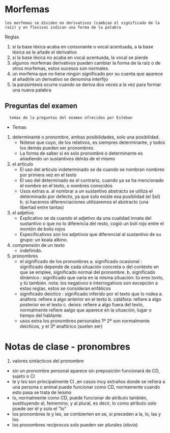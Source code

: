 # Morfemas
    los morfemas se dividen en derivativos (cambian el significado de la raíz) y en flexivos indican una forma de la palabra
 Reglas
  1. si la base léxica acaba en consonante o vocal acentuada, a la base léxica se le añade el derivativo
  2. si la base léxica no acaba en vocal acentuada, la vocal se pierde
  3. algunos morfemas derivativos pueden cambiar la forma de la raiz o de otros morfemas, estos sucesos son normales.
  4. un morfema que no tiene ningún significado por su cuenta que aparece al añadirle un derivativo se denomina interfijo
  5. la parasíntesis ocurre cuando se deriva dos veces a la vez para formar una nueva palabra
  
  ## Preguntas del examen
      temas de la preguntas del examen ofrecidos por Estéban
   * Temas
   1. determinante o pronombre, ambas posibilidades, solo una posibilidad.
      * Nótese que cuyo, de los relativos, es siempres determinante, y todos los demás pueden ser pronombres.
      * La forma de saber si es solo pronombre o determinante es añadiendo un sustantivos detrás de el mismo
   2. el artículo
      * El uso del artículo indeterminado se da cuando se nombran nombres por primera vez en el texto
      * El uso del determinado es el contrario, cuando ya se ha mencionado el nombre en el texto, o nombres conocidos
      * Usos extras
        a. al nombrar a un sustantivo abstracto se utiliza el determinado por defecto, ya que solo existe esa posiblidad (el Sol)
        b. si hacemos diferenciaciones utilizaremos el abstracto (una libertad entre tantas)
   3. el adjetivo
      * Explicativo se da cuando el adjetivo da una cualidad innata del sustantivo o que no lo diferencia del resto, cogió un boli rojo entre el montón de bolis rojos
      * Especificativos son los adjetivos que diferencial al sustantivo de su grupo: un koala albino.
   4. comprensión de un texto
      * indefinido.
   5. pronombres
      * el significado de los pronombres
        a. significado ocasional  : significado depende de cada situación concreta o del contexto en que se emplee, significado normal del pronombre. 
        b. significado dinámico   : significado que varía en la misma situación: tú eres tonto, y tú también.
          nota: los negativos e interrogativos son excepción a estas reglas, estos se consideran enfáticos
      * significado deíctico    : significado inferido por el texto que lo rodea
        a. anáfora: refiere a algo anterior en el texto
        b. catáfora: refiere a algo posterior en el texto
        c. deíxis: refiere a algo fuera del texto, normalmente refiere aalgo que aparece en la situación, lugar o tiempo del hablante.
      * usos extra
        los pronombres personales 1º 2º son normalmente deícticos, y el 3º anafórico (suelen ser)
        
  # Notas de clase - pronombres
   1. valores sintácticos del pronombre
   * sin un pronombre personal aparece sin preposición funcionará de CD, sujeto o CI
   * le y les son principalmente CI ,en casos muy extraños donde se refiera a una persona o animal puede funcionar como CD, normamente cuando esto pasa se trata de leísmo
   * lo, normalmente como CD, puede funcionar de atributo también, sustituyendo al, fememino, y al plural, es decir, lo como atributo solo puede ser él y solo el "lo"
   * los pronombres le y les, se combierten en se, si preceden a la, lo, las y los
   * los pronombres recíprocos solo pueden ser plurales (obvio)
      
        
        
 

